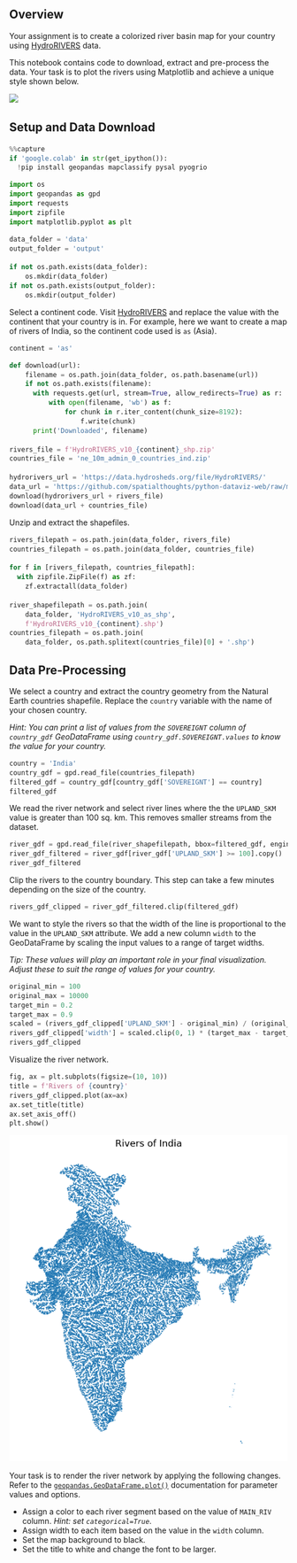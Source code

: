## Overview

Your assignment is to create a colorized river basin map for your country using [HydroRIVERS](https://www.hydrosheds.org/products/hydrorivers) data.

This notebook contains code to download, extract and pre-process the data. Your task is to plot the rivers using Matplotlib and achieve a unique style shown below.

<img src='https://courses.spatialthoughts.com/images/python_dataviz/assignment.png' width=800/>

## Setup and Data Download


```python
%%capture
if 'google.colab' in str(get_ipython()):
  !pip install geopandas mapclassify pysal pyogrio
```


```python
import os
import geopandas as gpd
import requests
import zipfile
import matplotlib.pyplot as plt
```


```python
data_folder = 'data'
output_folder = 'output'

if not os.path.exists(data_folder):
    os.mkdir(data_folder)
if not os.path.exists(output_folder):
    os.mkdir(output_folder)
```

Select a continent code. Visit [HydroRIVERS](https://www.hydrosheds.org/products/hydrorivers) and replace the value with the continent that your country is in. For example, here we want to create a map of rivers of India, so the continent code used is `as` (Asia).


```python
continent = 'as'
```


```python
def download(url):
    filename = os.path.join(data_folder, os.path.basename(url))
    if not os.path.exists(filename):
      with requests.get(url, stream=True, allow_redirects=True) as r:
          with open(filename, 'wb') as f:
              for chunk in r.iter_content(chunk_size=8192):
                  f.write(chunk)
      print('Downloaded', filename)

rivers_file = f'HydroRIVERS_v10_{continent}_shp.zip'
countries_file = 'ne_10m_admin_0_countries_ind.zip'

hydrorivers_url = 'https://data.hydrosheds.org/file/HydroRIVERS/'
data_url = 'https://github.com/spatialthoughts/python-dataviz-web/raw/main/data/naturalearth/'
download(hydrorivers_url + rivers_file)
download(data_url + countries_file)

```

Unzip and extract the shapefiles.


```python
rivers_filepath = os.path.join(data_folder, rivers_file)
countries_filepath = os.path.join(data_folder, countries_file)

for f in [rivers_filepath, countries_filepath]:
  with zipfile.ZipFile(f) as zf:
    zf.extractall(data_folder)

river_shapefilepath = os.path.join(
    data_folder, 'HydroRIVERS_v10_as_shp',
    f'HydroRIVERS_v10_{continent}.shp')
countries_filepath = os.path.join(
    data_folder, os.path.splitext(countries_file)[0] + '.shp')
```

## Data Pre-Processing

We select a country and extract the country geometry from the Natural Earth countries shapefile. Replace the `country` variable with the name of your chosen country.

*Hint: You can print a list of values from the `SOVEREIGNT` column of `country_gdf` GeoDataFrame using `country_gdf.SOVEREIGNT.values` to know the value for your country.*


```python
country = 'India'
country_gdf = gpd.read_file(countries_filepath)
filtered_gdf = country_gdf[country_gdf['SOVEREIGNT'] == country]
filtered_gdf
```

 We read the river network and select river lines where the the `UPLAND_SKM` value is greater than 100 sq. km. This removes smaller streams from the dataset.


```python
river_gdf = gpd.read_file(river_shapefilepath, bbox=filtered_gdf, engine='pyogrio')
river_gdf_filtered = river_gdf[river_gdf['UPLAND_SKM'] >= 100].copy()
river_gdf_filtered
```

Clip the rivers to the country boundary. This step can take a few minutes depending on the size of the country.


```python
rivers_gdf_clipped = river_gdf_filtered.clip(filtered_gdf)
```

We want to style the rivers so that the width of the line is proportional to the value in the `UPLAND_SKM` attribute. We add a new column `width` to the GeoDataFrame by scaling the input values to a range of target widths.

*Tip: These values will play an important role in your final visualization. Adjust these to suit the range of values for your country.*


```python
original_min = 100
original_max = 10000
target_min = 0.2
target_max = 0.9
scaled = (rivers_gdf_clipped['UPLAND_SKM'] - original_min) / (original_max - original_min)
rivers_gdf_clipped['width'] = scaled.clip(0, 1) * (target_max - target_min) + target_min
rivers_gdf_clipped
```

Visualize the river network.


```python
fig, ax = plt.subplots(figsize=(10, 10))
title = f'Rivers of {country}'
rivers_gdf_clipped.plot(ax=ax)
ax.set_title(title)
ax.set_axis_off()
plt.show()
```


    
![](python-dataviz-output/assignment_files/assignment_20_0.png)
    


Your task is to render the river network by applying the following changes. Refer to the [`geopandas.GeoDataFrame.plot()`](https://geopandas.org/en/stable/docs/reference/api/geopandas.GeoDataFrame.plot.html) documentation for parameter values and options.

*   Assign a color to each river segment based on the value of `MAIN_RIV` column. *Hint: set `categorical=True`*.
*  Assign width to each item based on the value in the `width` column.
* Set the map background to black.
* Set the title to white and change the font to be larger.

